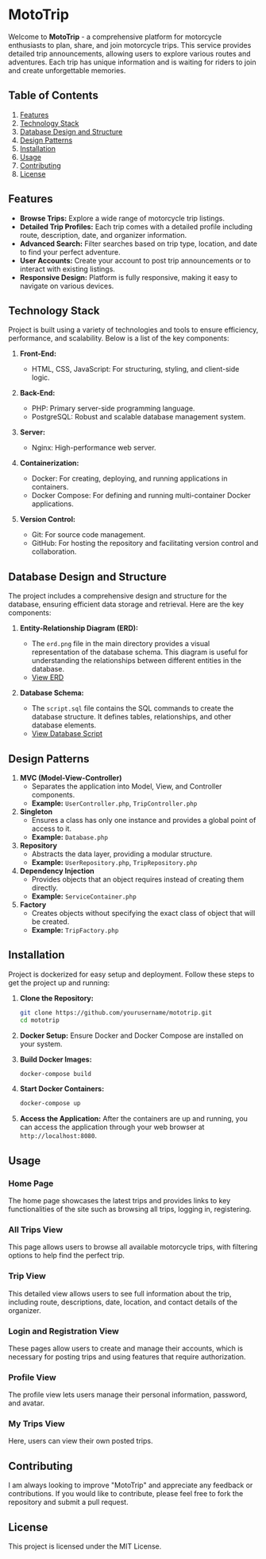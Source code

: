 # MotoTrip

Welcome to **MotoTrip** - a comprehensive platform for motorcycle enthusiasts to plan, share, and join motorcycle trips. This service provides detailed trip announcements, allowing users to explore various routes and adventures. Each trip has unique information and is waiting for riders to join and create unforgettable memories.

## Table of Contents

1. [Features](#features)
2. [Technology Stack](#technology-stack)
3. [Database Design and Structure](#database-design-and-structure)
4. [Design Patterns](#design-patterns)
5. [Installation](#installation)
6. [Usage](#usage)
7. [Contributing](#contributing)
8. [License](#license)

## Features

- **Browse Trips:** Explore a wide range of motorcycle trip listings.
- **Detailed Trip Profiles:** Each trip comes with a detailed profile including route, description, date, and organizer information.
- **Advanced Search:** Filter searches based on trip type, location, and date to find your perfect adventure.
- **User Accounts:** Create your account to post trip announcements or to interact with existing listings.
- **Responsive Design:** Platform is fully responsive, making it easy to navigate on various devices.

## Technology Stack

Project is built using a variety of technologies and tools to ensure efficiency, performance, and scalability. Below is a list of the key components:

1. **Front-End:**
   - HTML, CSS, JavaScript: For structuring, styling, and client-side logic.

2. **Back-End:**
   - PHP: Primary server-side programming language.
   - PostgreSQL: Robust and scalable database management system.

3. **Server:**
   - Nginx: High-performance web server.

4. **Containerization:**
   - Docker: For creating, deploying, and running applications in containers.
   - Docker Compose: For defining and running multi-container Docker applications.

5. **Version Control:**
   - Git: For source code management.
   - GitHub: For hosting the repository and facilitating version control and collaboration.

## Database Design and Structure

The project includes a comprehensive design and structure for the database, ensuring efficient data storage and retrieval. Here are the key components:

1. **Entity-Relationship Diagram (ERD):**
   - The `erd.png` file in the main directory provides a visual representation of the database schema. This diagram is useful for understanding the relationships between different entities in the database.
   - [View ERD](./erd.png)

2. **Database Schema:**
   - The `script.sql` file contains the SQL commands to create the database structure. It defines tables, relationships, and other database elements.
   - [View Database Script](./script.sql)

## Design Patterns

1. **MVC (Model-View-Controller)**
   - Separates the application into Model, View, and Controller components.
   - **Example:** `UserController.php`, `TripController.php`
2. **Singleton**
   - Ensures a class has only one instance and provides a global point of access to it.
   - **Example:** `Database.php`
3. **Repository**
   - Abstracts the data layer, providing a modular structure.
   - **Example:** `UserRepository.php`, `TripRepository.php`
4. **Dependency Injection**
   - Provides objects that an object requires instead of creating them directly.
   - **Example:** `ServiceContainer.php`
5. **Factory**
   - Creates objects without specifying the exact class of object that will be created.
   - **Example:** `TripFactory.php`

## Installation

Project is dockerized for easy setup and deployment. Follow these steps to get the project up and running:

1. **Clone the Repository:**
   ```bash
   git clone https://github.com/yourusername/mototrip.git
   cd mototrip
   ```

2. **Docker Setup:**
   Ensure Docker and Docker Compose are installed on your system. 

3. **Build Docker Images:**
   ```bash
   docker-compose build
   ```

4. **Start Docker Containers:**
   ```bash
   docker-compose up
   ```

5. **Access the Application:**
   After the containers are up and running, you can access the application through your web browser at `http://localhost:8080`.

## Usage

### Home Page
The home page showcases the latest trips and provides links to key functionalities of the site such as browsing all trips, logging in, registering.

### All Trips View
This page allows users to browse all available motorcycle trips, with filtering options to help find the perfect trip.

### Trip View
This detailed view allows users to see full information about the trip, including route, descriptions, date, location, and contact details of the organizer.

### Login and Registration View
These pages allow users to create and manage their accounts, which is necessary for posting trips and using features that require authorization.

### Profile View
The profile view lets users manage their personal information, password, and avatar.

### My Trips View
Here, users can view their own posted trips.

## Contributing

I am always looking to improve "MotoTrip" and appreciate any feedback or contributions. If you would like to contribute, please feel free to fork the repository and submit a pull request.

## License

This project is licensed under the MIT License.
